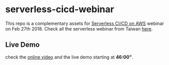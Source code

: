 # serverless-cicd-webinar

This repo is a complementary assets for [Serverless CI/CD on AWS](https://www.slideshare.net/AmazonWebServices/serverless-cicd-on-aws-webinar) webinar on Feb 27th 2018. Check all the serverless webinar from Taiwan [here](https://aws.amazon.com/tw/webinars/tw-webinar-series/serverless/).

## Live Demo
check the [online video](https://s3-ap-northeast-1.amazonaws.com/aws-hkt-webinars/tw-webinars/20180227-tw-cicd-serverless-webinar.mp4) and the live demo starting at **46:00"**.

